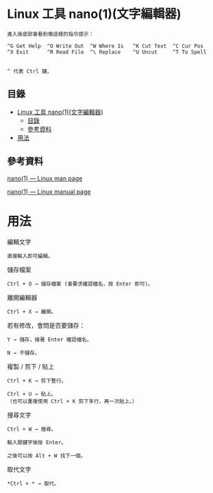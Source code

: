 # Linux 工具 nano(1)(文字編輯器)

```
進入後底部會看到像這樣的指令提示：

^G Get Help  ^O Write Out  ^W Where Is   ^K Cut Text  ^C Cur Pos
^X Exit      ^R Read File  ^\ Replace    ^U Uncut     ^T To Spell


^ 代表 Ctrl 鍵。
```

## 目錄

- [Linux 工具 nano(1)(文字編輯器)](#linux-工具-nano1文字編輯器)
  - [目錄](#目錄)
  - [參考資料](#參考資料)
- [用法](#用法)

## 參考資料

[nano(1) — Linux man page](https://linux.die.net/man/1/nano)

[nano(1) — Linux manual page](https://man7.org/linux/man-pages/man1/nano.1.html)

# 用法

編輯文字

```
直接輸入即可編輯。
```

儲存檔案

```
Ctrl + O → 儲存檔案 (會要求確認檔名，按 Enter 即可)。
```

離開編輯器

```
Ctrl + X → 離開。
```

若有修改，會問是否要儲存：

```
Y → 儲存，接著 Enter 確認檔名。

N → 不儲存。
```

複製 / 剪下 / 貼上

```
Ctrl + K → 剪下整行。

Ctrl + U → 貼上。
（也可以重複使用 Ctrl + K 剪下多行，再一次貼上。）
```

搜尋文字

```
Ctrl + W → 搜尋。

輸入關鍵字後按 Enter。

之後可以按 Alt + W 找下一個。
```

取代文字

```
*Ctrl + * → 取代。
```
